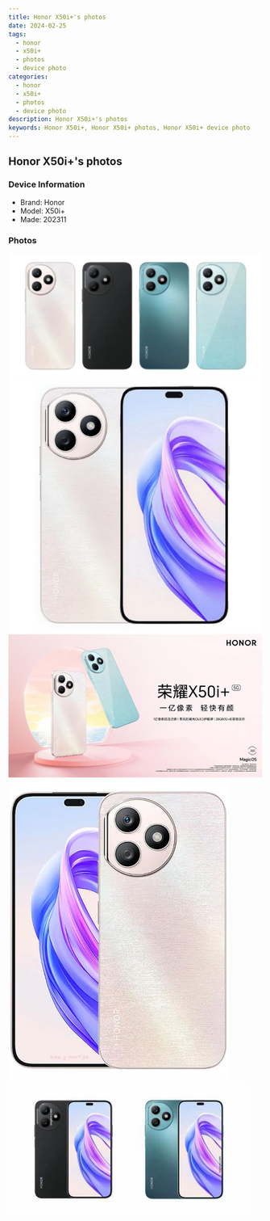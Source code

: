 ```yaml
---
title: Honor X50i+'s photos
date: 2024-02-25
tags: 
  - honor
  - x50i+
  - photos
  - device photo
categories: 
  - honor
  - x50i+
  - photos
  - device photo
description: Honor X50i+'s photos
keywords: Honor X50i+, Honor X50i+ photos, Honor X50i+ device photo
---
```


## Honor X50i+'s photos

### Device Information

- Brand: Honor
- Model: X50i+
- Made: 202311

### Photos

![/images/best-assets/devices/honor/honor-x50iplus/1.jpg](/images/best-assets/devices/honor/honor-x50iplus/1.jpg)
![/images/best-assets/devices/honor/honor-x50iplus/2.jpg](/images/best-assets/devices/honor/honor-x50iplus/2.jpg)
![/images/best-assets/devices/honor/honor-x50iplus/3.jpg](/images/best-assets/devices/honor/honor-x50iplus/3.jpg)
![/images/best-assets/devices/honor/honor-x50iplus/4.jpg](/images/best-assets/devices/honor/honor-x50iplus/4.jpg)
![/images/best-assets/devices/honor/honor-x50iplus/5.jpg](/images/best-assets/devices/honor/honor-x50iplus/5.jpg)
